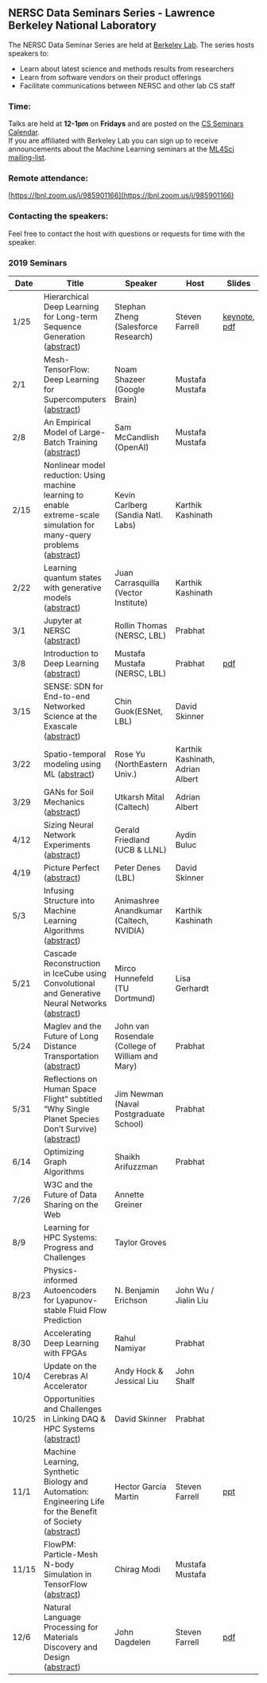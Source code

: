 ## NERSC Data Seminars Series - Lawrence Berkeley National Laboratory

The NERSC Data Seminar Series are held at [Berkeley Lab](https://www.lbl.gov/). The series hosts speakers to:
- Learn about latest science and methods results from researchers
- Learn from software vendors on their product offerings
- Facilitate communications between NERSC and other lab CS staff
  
### Time:
Talks are held at **12-1pm** on **Fridays** and are posted on the [CS Seminars Calendar](https://www.nersc.gov/events/cs-seminars/).  
If you are affiliated with Berkeley Lab you can sign up to receive announcements about the Machine Learning seminars at the [ML4Sci mailing-list](https://groups.google.com/a/lbl.gov/forum/#!forum/ml4sci).
 

### Remote attendance:
[https://lbnl.zoom.us/j/985901166](https://lbnl.zoom.us/j/985901166)
 
### Contacting the speakers:
Feel free to contact the host with questions or requests for time with the speaker.

### 2019 Seminars
|Date |Title                |Speaker                 |Host               |Slides       |
|-----|---------------------|------------------------|-------------------|-------------|
|1/25 |Hierarchical Deep Learning for Long-term Sequence Generation   ([abstract](abstracts/2019-01-25.md))|Stephan Zheng (Salesforce Research)  |Steven Farrell   |[keynote][2], [pdf][1]|
|2/1  |Mesh-TensorFlow: Deep Learning for Supercomputers              ([abstract](abstracts/2019-02-01.md))|Noam Shazeer (Google Brain)          |Mustafa Mustafa  | |
|2/8  |An Empirical Model of Large-Batch Training                     ([abstract](abstracts/2019-02-08.md))|Sam McCandlish (OpenAI)              |Mustafa Mustafa  | |
|2/15 |Nonlinear model reduction: Using machine learning to enable extreme-scale simulation for many-query problems ([abstract](abstracts/2019-02-15.md))|Kevin Carlberg (Sandia Natl. Labs)|Karthik Kashinath | |
|2/22 |Learning quantum states with generative models                 ([abstract](abstracts/2019-02-22.md))|Juan Carrasquilla (Vector Institute) |Karthik Kashinath  | |
|3/1  |Jupyter at NERSC                                               ([abstract](abstracts/2019-03-01.md))|Rollin Thomas (NERSC, LBL)           |Prabhat    | |
|3/8  |Introduction to Deep Learning                                  ([abstract](abstracts/2019-03-08.md))|Mustafa Mustafa (NERSC, LBL)         |Prabhat  |[pdf][3] |
|3/15 |SENSE: SDN for End-to-end Networked Science at the Exascale    ([abstract](abstracts/2019-03-15.md))|Chin Guok(ESNet, LBL)                |David Skinner | |
|3/22 |Spatio-temporal modeling using ML                              ([abstract](abstracts/2019-03-22.md))|Rose Yu (NorthEastern Univ.)         |Karthik Kashinath, Adrian Albert  | |
|3/29 |GANs for Soil Mechanics                                        ([abstract](abstracts/2019-03-29.md))|Utkarsh Mital (Caltech)              |Adrian Albert  | |
|4/12 |Sizing Neural Network Experiments                              ([abstract](abstracts/2019-04-12.md))|Gerald Friedland (UCB & LLNL)        |Aydin Buluc  | |
|4/19 |Picture Perfect                                                ([abstract](abstracts/2019-04-19.md))|Peter Denes (LBL)                    |David Skinner  | |
|5/3  |Infusing Structure into Machine Learning Algorithms            ([abstract](abstracts/2019-05-03.md))|Animashree Anandkumar (Caltech, NVIDIA)|Karthik Kashinath  | |
|5/21 |Cascade Reconstruction in IceCube using Convolutional and Generative Neural Networks   ([abstract](abstracts/2019-05-21.md))|Mirco Hunnefeld (TU Dortmund)|Lisa Gerhardt  | |
|5/24 |Maglev and the Future of Long Distance Transportation          ([abstract](abstracts/2019-05-24.md))|John van Rosendale (College of William and Mary)|Prabhat  | |
|5/31 |Reflections on Human Space Flight” subtitled “Why Single Planet Species Don’t Survive) ([abstract](abstracts/2019-05-31.md))|Jim Newman (Naval Postgraduate School)|Prabhat  | |
|6/14 |Optimizing Graph Algorithms                                     |Shaikh Arifuzzman |Prabhat  | |
|7/26 |W3C and the Future of Data Sharing on the Web |Annette Greiner | | |
|8/9  |Learning for HPC Systems: Progress and Challenges |Taylor Groves | | |
|8/23 |Physics-informed Autoencoders for Lyapunov-stable Fluid Flow Prediction |N. Benjamin Erichson |John Wu / Jialin Liu||
|8/30 |Accelerating Deep Learning with FPGAs                           |Rahul Namiyar |Prabhat  | |
|10/4 |Update on the Cerebras AI Accelerator |Andy Hock & Jessical Liu  |John Shalf | |
|10/25 |Opportunities and Challenges in Linking DAQ & HPC Systems ([abstract](abstracts/2019-10-25.md)) |David Skinner |Prabhat |||
|11/1|Machine Learning, Synthetic Biology and Automation: Engineering Life for the Benefit of Society ([abstract](abstracts/2019-11-01.md))|Hector Garcia Martin |Steven Farrell |[ppt][4]|
|11/15|FlowPM: Particle-Mesh N-body Simulation in TensorFlow ([abstract](abstracts/2019-11-15.md))|Chirag Modi |Mustafa Mustafa ||
|12/6 |Natural Language Processing for Materials Discovery and Design ([abstract](abstracts/2019-12-06.md))|John Dagdelen |Steven Farrell |[pdf][5]|

[1]: https://drive.google.com/open?id=1uTJjAPPnvY4ds0_02_jeYP9Uh3NyX8KG
[2]: https://drive.google.com/open?id=141SLMMx1mmJp3ZssruJ_AIR7K9OtSAPh
[3]: https://docs.google.com/presentation/d/1haI_h9jbvcSyM_ngCSC9-ZknLBJ6JDqVlb7NXk4NA3Y/edit#slide=id.g4c14c04cdd_0_111
[4]: https://drive.google.com/file/d/1WxAev_SDQ0EY5awKWJjrDiCvlmx0au4n/view?usp=sharing
[5]: https://drive.google.com/file/d/1BAtOS6cO6vuMw9TGLpuesKIQAhUCbo66/view?usp=sharing
